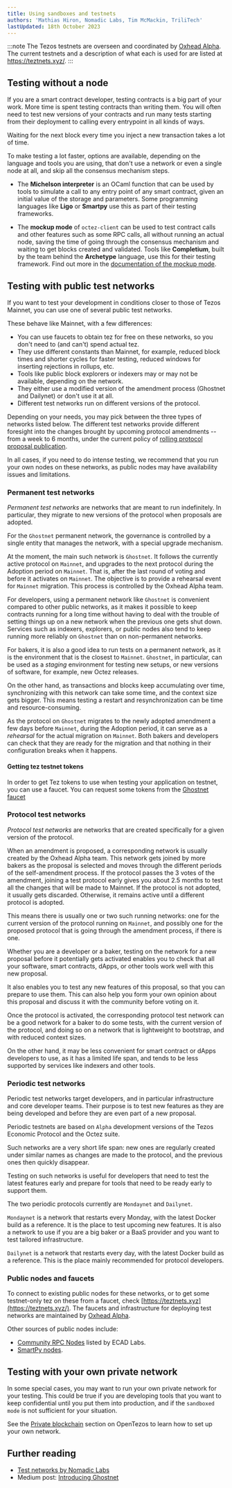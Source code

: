 ```yaml
---
title: Using sandboxes and testnets
authors: 'Mathias Hiron, Nomadic Labs, Tim McMackin, TriliTech'
lastUpdated: 18th October 2023
---
```


:::note
The Tezos testnets are overseen and coordinated by [Oxhead Alpha](https://oxheadalpha.com/). The current testnets and a description of what each is used for are listed at https://teztnets.xyz/.
:::

## Testing without a node

If you are a smart contract developer, testing contracts is a big part of your work. More time is spent testing contracts than writing them. You will often need to test new versions of your contracts and run many tests starting from their deployment to calling every entrypoint in all kinds of ways.

Waiting for the next block every time you inject a new transaction takes a lot of time.

To make testing a lot faster, options are available, depending on the language and tools you are using, that don't use a network or even a single node at all, and skip all the consensus mechanism steps.

- The **Michelson interpreter** is an OCaml function that can be used by tools to simulate a call to any entry point of any smart contract, given an initial value of the storage and parameters. Some programming languages like **Ligo** or **Smartpy** use this as part of their testing frameworks.

- The **mockup mode** of `octez-client` can be used to test contract calls and other features such as some RPC calls, all without running an actual node, saving the time of going through the consensus mechanism and waiting to get blocks created and validated. Tools like **Completium**, built by the team behind the **Archetype** language, use this for their testing framework. Find out more in the [documentation of the mockup mode](https://tezos.gitlab.io/user/mockup.html).

## Testing with public test networks

If you want to test your development in conditions closer to those of Tezos Mainnet, you can use one of several public test networks.

These behave like Mainnet, with a few differences:

- You can use faucets to obtain tez for free on these networks, so you don't need to (and can't) spend actual tez.
- They use different constants than Mainnet, for example, reduced block times and shorter cycles for faster testing, reduced windows for inserting rejections in rollups, etc.
- Tools like public block explorers or indexers may or may not be available, depending on the network.
- They either use a modified version of the amendment process (Ghostnet and Dailynet) or don't use it at all.
- Different test networks run on different versions of the protocol.

Depending on your needs, you may pick between the three types of networks listed below. The different test networks provide different foresight into the changes brought by upcoming protocol amendments -- from a week to 6 months, under the current policy of [rolling protocol proposal publication](https://research-development.nomadic-labs.com/regular-scheduling-for-our-tezos-proposals.html).

In all cases, if you need to do intense testing, we recommend that you run your own nodes on these networks, as public nodes may have availability issues and limitations.

### Permanent test networks

_Permanent test networks_ are networks that are meant to run indefinitely. In particular, they migrate to new versions of the protocol when proposals are adopted.

For the `Ghostnet` permanent network, the governance is controlled by a single entity that manages the network, with a special upgrade mechanism.

At the moment, the main such network is `Ghostnet`. It follows the currently active protocol on `Mainnet`, and upgrades to the next protocol during the Adoption period on `Mainnet`. That is, after the last round of voting and before it activates on `Mainnet`. The objective is to provide a rehearsal event for `Mainnet` migration. This process is controlled by the Oxhead Alpha team.

For developers, using a permanent network like `Ghostnet` is convenient compared to other public networks, as it makes it possible to keep contracts running for a long time without having to deal with the trouble of setting things up on a new network when the previous one gets shut down. Services such as indexers, explorers, or public nodes also tend to keep running more reliably on `Ghostnet` than on non-permanent networks.

For bakers, it is also a good idea to run tests on a permanent network, as it is the environment that is the closest to `Mainnet`. `Ghostnet`, in particular, can be used as a _staging_ environment for testing new setups, or new versions of software, for example, new Octez releases.

On the other hand, as transactions and blocks keep accumulating over time, synchronizing with this network can take some time, and the context size gets bigger. This means testing a restart and resynchronization can be time and resource-consuming.

As the protocol on `Ghostnet` migrates to the newly adopted amendment a few days before `Mainnet`, during the Adoption period, it can serve as a _rehearsal_ for the actual migration on `Mainnet`. Both bakers and developers can check that they are ready for the migration and that nothing in their configuration breaks when it happens.

#### Getting tez testnet tokens

In order to get Tez tokens to use when testing your application on testnet, you can use a faucet. You
can request some tokens from the [Ghostnet faucet](https://faucet.ghostnet.teztnets.xyz/)


### Protocol test networks

_Protocol test networks_ are networks that are created specifically for a given version of the protocol.

When an amendment is proposed, a corresponding network is usually created by the Oxhead Alpha team. This network gets joined by more bakers as the proposal is selected and moves through the different periods of the self-amendment process. If the protocol passes the 3 votes of the amendment, joining a test protocol early gives you about 2.5 months to test all the changes that will be made to Mainnet. If the protocol is not adopted, it usually gets discarded. Otherwise, it remains active until a different protocol is adopted.

This means there is usually one or two such running networks: one for the current version of the protocol running on `Mainnet`, and possibly one for the proposed protocol that is going through the amendment process, if there is one.

Whether you are a developer or a baker, testing on the network for a new proposal before it potentially gets activated enables you to check that all your software, smart contracts, dApps, or other tools work well with this new proposal.

It also enables you to test any new features of this proposal, so that you can prepare to use them. This can also help you form your own opinion about this proposal and discuss it with the community before voting on it.

Once the protocol is activated, the corresponding protocol test network can be a good network for a baker to do some tests, with the current version of the protocol, and doing so on a network that is lightweight to bootstrap, and with reduced context sizes.

On the other hand, it may be less convenient for smart contract or dApps developers to use, as it has a limited life span, and tends to be less supported by services like indexers and other tools.

### Periodic test networks

Periodic test networks target developers, and in particular infrastructure and core developer teams. Their purpose is to test new features as they are being developed and before they are even part of a new proposal.

Periodic testnets are based on `Alpha` development versions of the Tezos Economic Protocol and the Octez suite.

Such networks are a very short life span: new ones are regularly created under similar names as changes are made to the protocol, and the previous ones then quickly disappear.

Testing on such networks is useful for developers that need to test the latest features early and prepare for tools that need to be ready early to support them.

The two periodic protocols currently are `Mondaynet` and `Dailynet`.

`Mondaynet` is a network that restarts every Monday, with the latest Docker build as a reference. It is the place to test upcoming new features. It is also a network to use if you are a big baker or a BaaS provider and you want to test tailored infrastructure.

`Dailynet` is a network that restarts every day, with the latest Docker build as a reference. This is the place mainly recommended for protocol developers.

### Public nodes and faucets

To connect to existing public nodes for these networks, or to get some testnet-only tez on these from a faucet, check [https://teztnets.xyz](https://teztnets.xyz/). The faucets and infrastructure for deploying test networks are maintained by [Oxhead Alpha](https://www.oxheadalpha.com/).

Other sources of public nodes include:

- [Community RPC Nodes](https://tezostaquito.io/docs/rpc_nodes) listed by ECAD Labs.
- [SmartPy nodes](https://smartpy.io/nodes).

## Testing with your own private network

In some special cases, you may want to run your own private network for your testing. This could be true if you are developing tools that you want to keep confidential until you put them into production, and if the `sandboxed mode` is not sufficient for your situation.

See the [Private blockchain](https://opentezos.com/private) section on OpenTezos to learn how to set up your own network.

## Further reading

- [Test networks by Nomadic Labs](https://tezos.gitlab.io/introduction/test_networks.html)
- Medium post: [Introducing Ghostnet](https://medium.com/the-aleph/introducing-ghostnet-1bf39976e61f)
